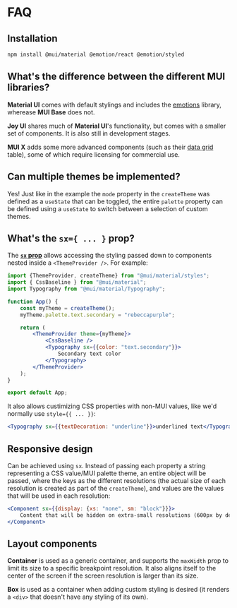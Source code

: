 # FAQ

## Installation
```bash
npm install @mui/material @emotion/react @emotion/styled
```

## What's the difference between the different MUI libraries?

**Material UI** comes with default stylings and includes the [emotions](https://emotion.sh/docs/introduction) library, wherease **MUI Base** does not.

**Joy UI** shares much of **Material UI**'s functionality, but comes with a smaller set of components. It is also still in development stages.

**MUI X** adds some more advanced components (such as their [data grid](https://mui.com/x/react-data-grid/) table), some of which require licensing for commercial use.

## Can multiple themes be implemented?

Yes! Just like in the example the `mode` property in the `createTheme` was defined as a `useState` that can be toggled, the entire `palette` property can be defined using a `useState` to switch between a selection of custom themes.

## What's the `sx={ ... }` prop?
The **[`sx` prop](https://mui.com/system/getting-started/the-sx-prop/)** allows accessing the styling passed down to components nested inside a `<ThemeProvider />`. For example:

```jsx
import {ThemeProvider, createTheme} from "@mui/material/styles";
import { CssBaseline } from "@mui/material";
import Typography from "@mui/material/Typography";

function App() {
	const myTheme = createTheme();
	myTheme.palette.text.secondary = "rebeccapurple";

	return (
		<ThemeProvider theme={myTheme}>
			<CssBaseline />
			<Typography sx={{color: "text.secondary"}}>
				Secondary text color
			</Typography>
		</ThemeProvider>
	);
}

export default App;
```

It also allows custimizing CSS properties with non-MUI values, like we'd normally use `style={{ ... }}`:

```jsx
<Typography sx={{textDecoration: "underline"}}>underlined text</Typography>
```

## Responsive design

Can be achieved using `sx`. Instead of passing each property a string representing a CSS value/MUI palette theme, an entire object will be passed, where the keys as the different resolutions (the actual size of each resolution is created as part of the `createTheme`), and values are the values that will be used in each resolution:

```jsx
<Component sx={{display: {xs: "none", sm: "block"}}}>
	Content that will be hidden on extra-small resolutions (600px by default)
</Component>
```

## Layout components

**Container** is used as a generic container, and supports the `maxWidth` prop to limit its size to a specific breakpoint resolution. It also aligns itself to the center of the screen if the screen resolution is larger than its size.

**Box** is used as a container when adding custom styling is desired (it renders a `<div>` that doesn't have any styling of its own).